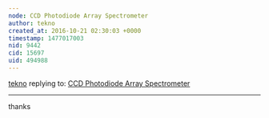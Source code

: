 ```yaml
---
node: CCD Photodiode Array Spectrometer
author: tekno
created_at: 2016-10-21 02:30:03 +0000
timestamp: 1477017003
nid: 9442
cid: 15697
uid: 494988
---
```




[tekno](../profile/tekno) replying to: [CCD Photodiode Array Spectrometer](../notes/bhickman/10-12-2013/ccd-diodearray-spectrometer)

----
thanks